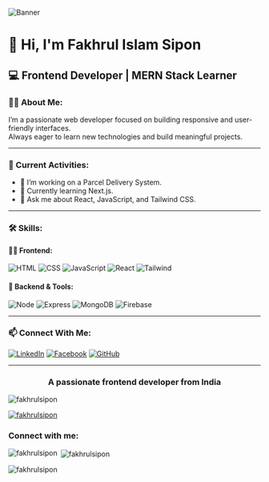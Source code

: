 ![Banner](https://i.ibb.co/GfCRZmzJ/Green-and-White-Minimalist-Business-Profile-with-Photo-Profile-Linked-In-Banner.png)

# 👋 Hi, I'm Fakhrul Islam Sipon

## 💻 Frontend Developer | MERN Stack Learner  

### 🙋‍♂️ About Me:
I’m a passionate web developer focused on building responsive and user-friendly interfaces.  
Always eager to learn new technologies and build meaningful projects.

---

### 🚀 Current Activities:
- 🔭 I’m working on a Parcel Delivery System.
- 🌱 Currently learning Next.js.
- 💬 Ask me about React, JavaScript, and Tailwind CSS.

---

### 🛠️ Skills:

#### 👨‍💻 Frontend:
![HTML](https://img.shields.io/badge/-HTML5-E34F26?style=flat&logo=html5&logoColor=white)
![CSS](https://img.shields.io/badge/-CSS3-1572B6?style=flat&logo=css3)
![JavaScript](https://img.shields.io/badge/-JavaScript-F7DF1E?style=flat&logo=javascript&logoColor=black)
![React](https://img.shields.io/badge/-React-61DAFB?style=flat&logo=react)
![Tailwind](https://img.shields.io/badge/-Tailwind-38B2AC?style=flat&logo=tailwindcss)

#### 🧪 Backend & Tools:
![Node](https://img.shields.io/badge/-Node.js-339933?style=flat&logo=node.js&logoColor=white)
![Express](https://img.shields.io/badge/-Express-000000?style=flat&logo=express&logoColor=white)
![MongoDB](https://img.shields.io/badge/-MongoDB-47A248?style=flat&logo=mongodb)
![Firebase](https://img.shields.io/badge/-Firebase-FFCA28?style=flat&logo=firebase)

---

### 📫 Connect With Me:
[![LinkedIn](https://img.shields.io/badge/-LinkedIn-blue?style=flat&logo=linkedin&logoColor=white)](https://www.linkedin.com/in/fakhrul-islam-sipon/)
[![Facebook](https://img.shields.io/badge/-Facebook-1877F2?style=flat&logo=facebook&logoColor=white)](https://www.facebook.com/profile.php?id=100064008810904)
[![GitHub](https://img.shields.io/badge/-GitHub-black?style=flat&logo=github&logoColor=white)](https://github.com/fakhrulislamsipon)

---
<h3 align="center">A passionate frontend developer from India</h3>

<p align="left"> <img src="https://komarev.com/ghpvc/?username=fakhrulsipon&label=Profile%20views&color=0e75b6&style=flat" alt="fakhrulsipon" /> </p>

<p align="left"> <a href="https://github.com/ryo-ma/github-profile-trophy"><img src="https://github-profile-trophy.vercel.app/?username=fakhrulsipon" alt="fakhrulsipon" /></a> </p>

<h3 align="left">Connect with me:</h3>
<p align="left">
</p>

<p><img align="left" src="https://github-readme-stats.vercel.app/api/top-langs?username=fakhrulsipon&show_icons=true&locale=en&layout=compact" alt="fakhrulsipon" /></p>

<p>&nbsp;<img align="center" src="https://github-readme-stats.vercel.app/api?username=fakhrulsipon&show_icons=true&locale=en" alt="fakhrulsipon" /></p>

<p><img align="center" src="https://github-readme-streak-stats.herokuapp.com/?user=fakhrulsipon&" alt="fakhrulsipon" /></p>


